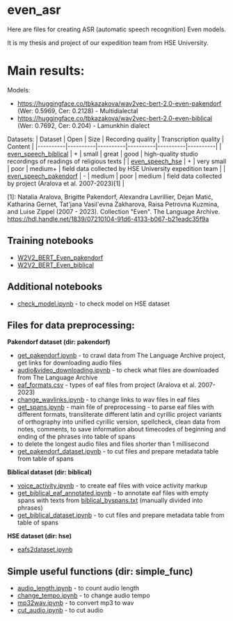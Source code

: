 # even_asr

Here are files for creating ASR (automatic speech recognition) Even models.

It is my thesis and project of our expedition team from HSE University.

# Main results:

Models:
- https://huggingface.co/tbkazakova/wav2vec-bert-2.0-even-pakendorf (Wer: 0.5969, Cer: 0.2128) - Multidialectal
- https://huggingface.co/tbkazakova/wav2vec-bert-2.0-even-biblical  (Wer: 0.7692, Cer: 0.204) - Lamunkhin dialect

Datasets:
| Dataset | Open | Size | Recording quality | Transcription quality | Content |
|----------|----------|----------|----------|----------|----------|
| [even_speech_biblical](https://huggingface.co/datasets/tbkazakova/even_speech_biblical) | + | small | great | good | high-quality studio recordings of readings of religious texts |
| [even_speech_hse](https://huggingface.co/datasets/tbkazakova/even_speech_hse) | + | very small | poor | medium+ | field data collected by HSE University expedition team |
| [even_speech_pakendorf](https://huggingface.co/datasets/tbkazakova/even_speech_pakendorf) | - | medium | poor |  medium | field data collected by project (Aralova et al. 2007-2023)[1] |


[1]: Natalia Aralova, Brigitte Pakendorf, Alexandra Lavrillier, Dejan Matić, Katharina Gernet, Tat'jana Vasil'evna Zakharova, Raisa Petrovna Kuzmina, and Luise Zippel (2007 - 2023). Collection "Even". The Language Archive. https://hdl.handle.net/1839/07210104-91d6-4133-b067-b21eadc35f9a

## Training notebooks
- [W2V2_BERT_Even_pakendorf](https://github.com/tbkazakova/even_asr/blob/main/Fine_Tune_W2V2_BERT_Even_pakendorf.ipynb)
- [W2V2_BERT_Even_biblical](https://github.com/tbkazakova/even_asr/blob/main/Fine_Tune_W2V2_BERT_Even_biblical.ipynb)

## Additional notebooks
- [check_model.ipynb](https://github.com/tbkazakova/even_asr/blob/main/check_model.ipynb) - to check model on HSE dataset

## Files for data preprocessing:
**Pakendorf dataset (dir: pakendorf)**
- [get_pakendorf.ipynb](https://github.com/tbkazakova/even_asr/blob/main/preproc/pakendorf/get_pakendorf.ipynb) - to crawl data from The Language Archive project, get links for downloading audio files
- [audio&video_downloading.ipynb](https://github.com/tbkazakova/even_asr/blob/main/preproc/pakendorf/audio&video_downloading.ipynb) - to check what files are downloaded from The Language Archive
- [eaf_formats.csv](https://github.com/tbkazakova/even_asr/blob/main/preproc/pakendorf/eaf_formats.csv) - types of eaf files from project (Aralova et al. 2007-2023)
- [change_wavlinks.ipynb](https://github.com/tbkazakova/even_asr/blob/main/preproc/pakendorf/change_wavlinks.ipynb) - to change links to wav files in eaf files
- [get_spans.ipynb](https://github.com/tbkazakova/even_asr/blob/main/preproc/pakendorf/eaf_formats.csv) - main file of preprocessing - to parse eaf files with different formats, transliterate different latin and cyrillic project variants of orthography into unified cyrillic version, spellcheck, clean data from notes, comments, to save information about timecodes of beginning and ending of the phrases into table of spans
- to delete the longest audio files and files shorter than 1 millisecond
- [get_pakendorf_dataset.ipynb](https://github.com/tbkazakova/even_asr/blob/main/preproc/pakendorf/get_pakendorf_dataset.ipynb) - to cut files and prepare metadata table from table of spans
  
**Biblical dataset (dir: biblical)**
- [voice_activity.ipynb](https://github.com/tbkazakova/even_asr/blob/main/voice_activity.ipynb) - to create eaf files with voice activity markup
- [get_biblical_eaf_annotated.ipynb](https://github.com/tbkazakova/even_asr/blob/main/preproc/biblical/get_biblical_eaf_annotated.ipynb) - to annotate eaf files with empty spans with texts from [biblical_byspans.txt](https://github.com/tbkazakova/even_asr/blob/main/preproc/biblical/biblical_byspans.txt) (manually divided into phrases) 
- [get_biblical_dataset.ipynb](https://github.com/tbkazakova/even_asr/blob/main/preproc/biblical/get_biblical_dataset.ipynb) - to cut files and prepare metadata table from table of spans

**HSE dataset (dir: hse)**
- [eafs2dataset.ipynb](https://github.com/tbkazakova/even_asr/blob/main/preproc/hse/eafs2dataset.ipynb)
  
## Simple useful functions (dir: simple_func)
- [audio_length.ipynb](https://github.com/tbkazakova/even_asr/blob/main/audio_length.ipynb) - to count audio length
- [change_tempo.ipynb](https://github.com/tbkazakova/even_asr/blob/main/change_tempo.ipynb) - to change audio tempo
- [mp32wav.ipynb](https://github.com/tbkazakova/even_asr/blob/main/mp32wav.ipynb) - to convert mp3 to wav
- [cut_audio.ipynb](https://github.com/tbkazakova/even_asr/blob/main/cut_audio.ipynb) - to cut audio

